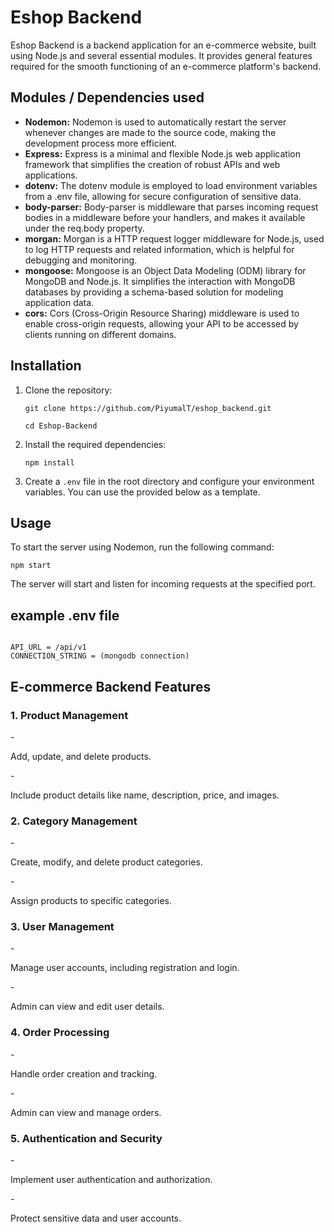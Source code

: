 <h1>Eshop Backend</h1>
<p>Eshop Backend is a backend application for an e-commerce website, built using Node.js and several essential modules. It provides general features required for the smooth functioning of an e-commerce platform's backend.</p>

<h2>Modules / Dependencies used</h2>
<ul>
    <li><strong>Nodemon:</strong> Nodemon is used to automatically restart the server whenever changes are made to the source code, making the development process more efficient.</li>
    <li><strong>Express:</strong> Express is a minimal and flexible Node.js web application framework that simplifies the creation of robust APIs and web applications.</li>
    <li><strong>dotenv:</strong> The dotenv module is employed to load environment variables from a .env file, allowing for secure configuration of sensitive data.</li>
    <li><strong>body-parser:</strong> Body-parser is middleware that parses incoming request bodies in a middleware before your handlers, and makes it available under the req.body property.</li>
    <li><strong>morgan:</strong> Morgan is a HTTP request logger middleware for Node.js, used to log HTTP requests and related information, which is helpful for debugging and monitoring.</li>
    <li><strong>mongoose:</strong> Mongoose is an Object Data Modeling (ODM) library for MongoDB and Node.js. It simplifies the interaction with MongoDB databases by providing a schema-based solution for modeling application data.</li>
    <li><strong>cors:</strong> Cors (Cross-Origin Resource Sharing) middleware is used to enable cross-origin requests, allowing your API to be accessed by clients running on different domains.</li>
</ul>

<h2>Installation</h2>
<ol>
    <li>Clone the repository:
        <pre><code>git clone https://github.com/PiyumalT/eshop_backend.git</code></pre>
        <pre><code>cd Eshop-Backend</code></pre>
    </li>
    <li>Install the required dependencies:
        <pre><code>npm install</code></pre>
    </li>
    <li>Create a <code>.env</code> file in the root directory and configure your environment variables. You can use the provided below as a template.</li>
</ol>

<h2>Usage</h2>
<p>To start the server using Nodemon, run the following command:</p>
<pre><code>npm start</code></pre>
<p>The server will start and listen for incoming requests at the specified port.</p>

<h2>example .env file</h2>
<p> 
<pre><code>
API_URL = /api/v1
CONNECTION_STRING = (mongodb connection)
</code></pre>
</p>

<h2>E-commerce Backend Features</h2>

<h3>1. Product Management</h3>
-<p>Add, update, and delete products.</p>
-<p>Include product details like name, description, price, and images.</p>

<h3>2. Category Management</h3>
-<p>Create, modify, and delete product categories.</p>
-<p>Assign products to specific categories.</p>

<h3>3. User Management</h3>
-<p>Manage user accounts, including registration and login.</p>
-<p>Admin can view and edit user details.</p>

<h3>4. Order Processing</h3>
-<p>Handle order creation and tracking.</p>
-<p>Admin can view and manage orders.</p>

<h3>5. Authentication and Security</h3>
-<p>Implement user authentication and authorization.</p>
-<p>Protect sensitive data and user accounts.</p>

